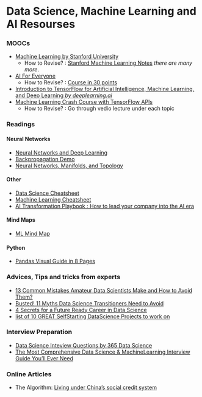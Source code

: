 # Data Science, Machine Learning and AI Resourses



### MOOCs
* [Machine Learning by Stanford University](https://www.coursera.org/learn/machine-learning)
  * How to Revise? : [Stanford Machine Learning Notes](http://www.holehouse.org/mlclass/)   _there are many more_.
* [AI For Everyone](https://www.coursera.org/learn/ai-for-everyone)
  * How to Revise? : [Course in 30 points](https://towardsdatascience.com/ai-for-everyone-what-andrew-ng-want-to-convey-with-this-non-technical-course-in-30-points-bedaea57c81b)
* [Introduction to TensorFlow for Artificial Intelligence, Machine Learning, and Deep Learning *by deeplearning.ai*](https://www.coursera.org/learn/introduction-tensorflow/home/welcome)
* [Machine Learning Crash Course with TensorFlow APIs](https://developers.google.com/machine-learning/crash-course/)
  * How to Revise? : Go through vedio lecture under each topic

### Readings
#### Neural Networks
* [Neural Networks and Deep Learning](http://neuralnetworksanddeeplearning.com/index.html)
* [Backpropagation Demo](https://google-developers.appspot.com/machine-learning/crash-course/backprop-scroll/)
* [Neural Networks, Manifolds, and Topology](http://colah.github.io/posts/2014-03-NN-Manifolds-Topology/)
#### Other
* [Data Science Cheatsheet](https://github.com/vikumsw/Machine-Learning-and-AI-Resourses/blob/master/DSCheatSheet.pdf)
* [Machine Learning Cheatsheet](https://github.com/afshinea/stanford-cs-229-machine-learning/blob/master/en/super-cheatsheet-machine-learning.pdf)
* [AI Transformation Playbook : How to lead your company into the AI era](https://landing.ai/ai-transformation-playbook/)
#### Mind Maps
* [ML Mind Map](https://github.com/vikumsw/Machine-Learning-and-AI-Resourses/blob/master/ML_MM1.jpg)
#### Python
* [Pandas Visual Guide in 8 Pages](https://www.linkedin.com/feed/update/urn:li:activity:6529369134420103168/)

### Advices, Tips and tricks from experts
* [13 Common Mistakes Amateur Data Scientists Make and How to Avoid Them?](https://www.analyticsvidhya.com/blog/2018/07/13-common-mistakes-aspiring-fresher-data-scientists-make-how-to-avoid-them/?utm_source=linkedin.com&utm_medium=social)
* [Busted! 11 Myths Data Science Transitioners Need to Avoid](https://lnkd.in/fmygG9B)
* [4 Secrets for a Future Ready Career in Data Science](https://lnkd.in/feNxs8b)
* [list of 10 GREAT SelfStarting DataScience Projects to work on](https://www.linkedin.com/feed/update/urn:li:activity:6532594209998897153/)

### Interview Preparation
* [Data Science Inteview Questions by 365 Data Science](https://github.com/vikumsw/Machine-Learning-and-AI-Resourses/blob/master/DATA%20SCIENCE%20INTERVIEW%20QUESTIONS.pdf)
* [The Most Comprehensive Data Science & MachineLearning Interview Guide You’ll Ever Need](https://lnkd.in/fR2uGgE)


### Online Articles
* The Algorithm: [Living under China’s social credit system](https://go.technologyreview.com/is-chinas-social-credit-system-misunderstood?)
